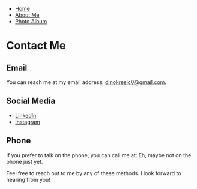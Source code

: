 <!DOCTYPE html>
<html>
  <head>
    <meta charset="UTF-8">
  </head>
  <body>
     <nav>
      <ul>
        <li><a href="README.md">Home</a></li>
        <li><a href="about-me.md">About Me</a></li>
        <li><a href="photoalbum.md">Photo Album</a></li>
      </ul>
    </nav>
    <h1>Contact Me</h1>
    <h2>Email</h2>
    <p>You can reach me at my email address: <a href="mailto:dinokresic0@gmail.com">dinokresic0@gmail.com</a>.</p>
    <h2>Social Media</h2>
    <ul>
      <li><a href="https://www.linkedin.com/in/dino-kresic-184760253/">LinkedIn</a></li>
      <li><a href="https://www.instagram.com/dino.kami/?hl=en">Instagram</a></li>
    </ul>
    <h2>Phone</h2>
    <p>If you prefer to talk on the phone, you can call me at: Eh, maybe not on the phone just yet.</p>
    <p>Feel free to reach out to me by any of these methods. I look forward to hearing from you!</p>
  </body>
</html>
